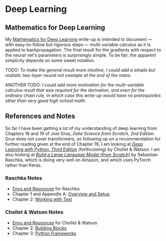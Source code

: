 # Deep Learning

## Mathematics for Deep Learning

My [Mathematics for Deep Learning](./mma-notes/MathematicsForDeepLearning.nb.pdf) write-up is intended to document &mdash; with easy-to-follow but rigorous steps &mdash; multi-variable calculus as it is  applied to backpropagation. The final result for the gradients with respect to the neural net's parameters is surprisingly simple. To be fair, the apparent simplicity depends on some sweet notation.

TODO: *To make the general result more intuitive, I could add a simple but realistic two-layer neural net example at the end of the notes.*

ANOTHER TODO: *I could add more motivation for the multi-variable calculus result that was required for the derivation, and even for the ordinary chain rule, in which case this write-up would have no prerequisites other than very good high school math.*

## References and Notes

So far I have been getting a lot of my understanding of deep learning from Chapters 18 and 19 of Joel Grus, *Data Science from Scratch, 2nd Edition.* Grus does not cover transformers, so following up on a recommendation for further reading given at the end of Chapter 19, I am looking at *[Deep Learning with Python, Third Edition](https://www.manning.com/books/deep-learning-with-python-third-edition)* (forthcoming) by Chollet &amp; Watson. I am also looking at *[Build a Large Language Model (from Scratch)](https://www.manning.com/books/build-a-large-language-model-from-scratch)* by Sebastian Raschka, which is doing very well on Amazon, and which uses PyTorch rather than Keras.

### Raschka Notes

* [Envs and Resources](./envs_and_resources-raschka.html) for Raschka
* Chapter 1 and Appendix A: [Overview and Setup](./raschka/rk_ch01_and_appa-overview_and_setup.py)
* Chapter 2: [Working with Text](./raschka/rk_ch02-working_with_text.py)

### Chollet &amp; Watson Notes

* [Envs and Resources](./envs_and_resources-chollet_and_watson.html) for Chollet &amp; Watson
* Chapter 2: [Building Blocks](./chollet-watson/cw_ch02-building_blocks.py)
* Chapter 3: [Python Frameworks](./chollet-watson/cw_ch03-python_frameworks.py)
